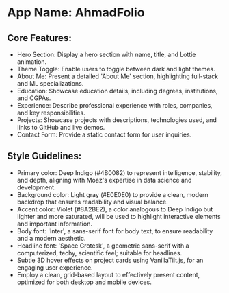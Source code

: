 # **App Name**: AhmadFolio

## Core Features:

- Hero Section: Display a hero section with name, title, and Lottie animation.
- Theme Toggle: Enable users to toggle between dark and light themes.
- About Me: Present a detailed 'About Me' section, highlighting full-stack and ML specializations.
- Education: Showcase education details, including degrees, institutions, and CGPAs.
- Experience: Describe professional experience with roles, companies, and key responsibilities.
- Projects: Showcase projects with descriptions, technologies used, and links to GitHub and live demos.
- Contact Form: Provide a static contact form for user inquiries.

## Style Guidelines:

- Primary color: Deep Indigo (#4B0082) to represent intelligence, stability, and depth, aligning with Moaz's expertise in data science and development. 
- Background color: Light gray (#E0E0E0) to provide a clean, modern backdrop that ensures readability and visual balance.
- Accent color: Violet (#8A2BE2), a color analogous to Deep Indigo but lighter and more saturated, will be used to highlight interactive elements and important information.
- Body font: 'Inter', a sans-serif font for body text, to ensure readability and a modern aesthetic.
- Headline font: 'Space Grotesk', a geometric sans-serif with a computerized, techy, scientific feel; suitable for headlines.
- Subtle 3D hover effects on project cards using VanillaTilt.js, for an engaging user experience.
- Employ a clean, grid-based layout to effectively present content, optimized for both desktop and mobile devices.